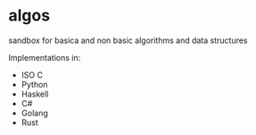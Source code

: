 # algos
sandbox for basica and non basic algorithms and data structures

Implementations in:
* ISO C
* Python
* Haskell
* C#
* Golang
* Rust
